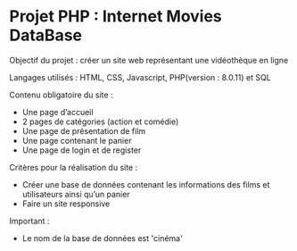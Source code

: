 # Projet PHP : Internet Movies DataBase

Objectif du projet : créer un site web représentant une vidéothèque en ligne

Langages utilisés : HTML, CSS, Javascript, PHP(version :  8.0.11) et SQL 

Contenu obligatoire du site : 

  - Une page d’accueil
  - 2 pages de catégories (action et comédie)
  - Une page de présentation de film
  - Une page contenant le panier
  - Une page de login et de register 
  
Critères pour la réalisation du site : 

  - Créer une base de données contenant les informations des films et 	utilisateurs ainsi qu’un panier
  - Faire un site responsive 

Important : 

- Le nom de la base de données est 'cinéma'
